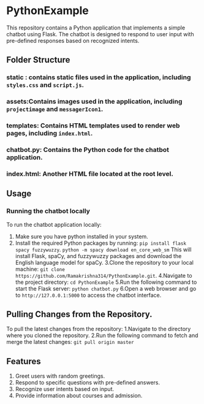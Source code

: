 # PythonExample
This repository contains a Python application that implements a simple chatbot using Flask. The chatbot is designed to respond to user input with pre-defined responses based on recognized intents.
## Folder Structure
### static : contains static files used in the application, including `styles.css` and `script.js`.
   ### assets:Contains images used in the application, including `projectimage` and `messagerIcon1`.
### templates: Contains HTML templates used to render web pages, including `index.html`.
### chatbot.py: Contains the Python code for the chatbot application.
### index.html: Another HTML file located at the root level.
## Usage
### Running the chatbot locally
To run the chatbot application locally:
1. Make sure you have python installed in your system.
2. Install the required Python packages by running:
   `pip install flask spacy fuzzywuzzy`.
   `python -m spacy download en_core_web_sm`
   This will install Flask, spaCy, and fuzzywuzzy packages and download the English language model for spaCy.
3.Clone the repository to your local machine:
 `git clone https://github.com/Ramakrishna314/PythonExample.git`.
4.Navigate to the project directory:
  `cd PythonExample`
5.Run the following command to start the Flask server:
   `python chatbot.py`
6.Open a web browser and go to `http://127.0.0.1:5000` to access the chatbot interface.

## Pulling Changes from the Repository.
To pull the latest changes from the repository:
1.Navigate to the directory where you cloned the repository.
2.Run the following command to fetch and merge the latest changes:
 `git pull origin master`

## Features 
1. Greet users with random greetings.
2. Respond to specific questions with pre-defined answers.
3. Recognize user intents based on input.
4. Provide information about courses and admission.


